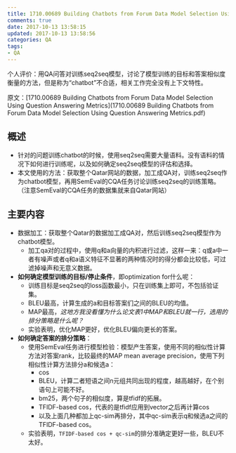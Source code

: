 ```yaml
---
title: 1710.00689 Building Chatbots from Forum Data Model Selection Using Question Answering Metrics
comments: true
date: 2017-10-13 13:58:15
updated: 2017-10-13 13:58:56
categories: QA
tags:
- QA
---
```

个人评价：用QA问答对训练seq2seq模型，讨论了模型训练的目标和答案相似度衡量的方法，但是称为“chatbot”不合适，相关工作完全没有上下文特性。
<!-- more -->

原文：[1710.00689 Building Chatbots from Forum Data Model Selection Using Question Answering Metrics](1710.00689 Building Chatbots from Forum Data Model Selection Using Question Answering Metrics.pdf)

## 概述
* 针对的问题训练chatbot的时候，使用seq2seq需要大量语料。没有语料的情况下如何进行训练呢，以及如何确定seq2seq模型的评估和选择。
* 本文使用的方法：获取整个Qatar网站的数据，加工成QA对，训练seq2seq作为chatbot模型，再用SemEval的CQA任务讨论训练seq2seq的训练策略。（注意SemEval的CQA任务的数据集就来自Qatar网站）

## 主要内容
* 数据加工：获取整个Qatar的数据加工成QA对，然后训练seq2seq模型作为chatbot模型。
	* 加工qa对的过程中，使用q和a向量的内积进行过滤，这样一来：q或a中一者有噪声或者q和a语义特征不显著的两种情况时的得分都会比较低，可过滤掉噪声和无意义数据。
* **如何确定模型训练的目标/停止条件**，即optimization for什么呢：
	* 训练目标是seq2seq的loss函数最小，只在训练集上即可，不包括验证集。
	* BLEU最高，计算生成的a和目标答案们之间的BLEU的均值。
	* MAP最高，_这地方我没看懂为什么论文表1中MAP和BLEU就一行，选用的排分策略是什么呢？_
	* 实验表明，优化MAP更好，优化BLEU偏向更长的答案。
* **如何确定答案的排分策略**：
	* 使用SemEval任务进行模型检验：模型产生答案，使用不同的相似性计算方法对答案rank，比较最终的MAP mean average precision，使用下列相似性计算方法排分a和候选a：
		* cos
		* BLEU，计算二者短语之间n元组共同出现的程度，越高越好，在个别语句上可能不好。
		* bm25，两个句子的相似度，算是tfidf的拓展。
		* TFIDF-based cos，代表的是tfidf应用到vector之后再计算cos
		* 以及上面几种都加上qc-sim再排分，其中qc-sim表示q和候选a之间的TFIDF-based cos。
	* 实验表明，`TFIDF-based cos + qc-sim`的排分准确定更好一些，BLEU不太好。
